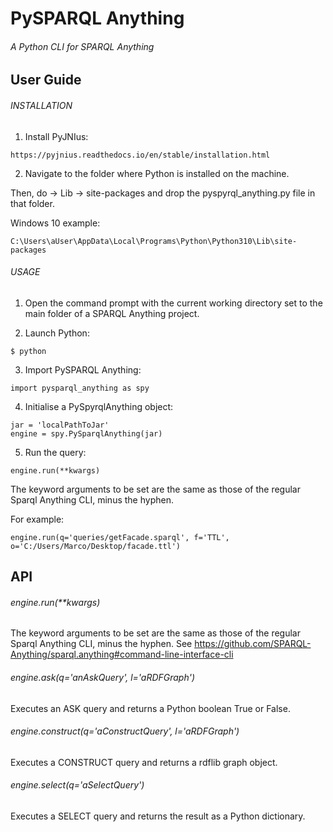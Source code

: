 # PySPARQL Anything
###### A Python CLI for SPARQL Anything

## User Guide

###### INSTALLATION

1) Install PyJNIus:
```
https://pyjnius.readthedocs.io/en/stable/installation.html
```

2) Navigate to the folder where Python is installed on the machine. 

Then, do -> Lib -> site-packages and drop the pyspyrql_anything.py file in that folder.

Windows 10 example:
```
C:\Users\aUser\AppData\Local\Programs\Python\Python310\Lib\site-packages
```

###### USAGE

1) Open the command prompt with the current working directory set to the main folder of a SPARQL Anything project.

2) Launch Python: 
```
$ python 
```
   
3) Import PySPARQL Anything: 
```
import pysparql_anything as spy
```

4) Initialise a PySpyrqlAnything object:
``` 
jar = 'localPathToJar'
engine = spy.PySparqlAnything(jar)
```

5) Run the query:
```
engine.run(**kwargs)
```
The keyword arguments to be set are the same as those of the regular Sparql Anything CLI, minus the hyphen. 

For example:
```
engine.run(q='queries/getFacade.sparql', f='TTL', o='C:/Users/Marco/Desktop/facade.ttl')
```

## API

###### engine.run(**kwargs)

The keyword arguments to be set are the same as those of the regular Sparql Anything CLI, minus the hyphen.
See https://github.com/SPARQL-Anything/sparql.anything#command-line-interface-cli

###### engine.ask(q='anAskQuery', l='aRDFGraph')

Executes an ASK query and returns a Python boolean True or False.

###### engine.construct(q='aConstructQuery', l='aRDFGraph')

Executes a CONSTRUCT query and returns a rdflib graph object.

###### engine.select(q='aSelectQuery')

Executes a SELECT query and returns the result as a Python dictionary. 